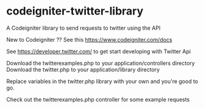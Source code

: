 codeigniter-twitter-library
===========================

A Codeigniter library to send requests to twitter using the API

New to Codeigniter ?? See this https://www.codeigniter.com/docs

See https://developer.twitter.com/ to get start developing with Twitter Api

Download the twitterexamples.php to your application/controllers directory
Download the twitter.php to your application/library directory

Replace variables in the twitter.php library with your own and you're good to go.  

Check out the twitterexamples.php controller for some example requests
